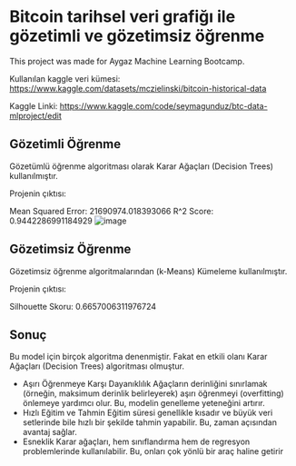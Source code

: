 # Bitcoin tarihsel veri grafiğı ile gözetimli ve gözetimsiz öğrenme
This project was made for Aygaz Machine Learning Bootcamp.

Kullanılan kaggle veri kümesi: https://www.kaggle.com/datasets/mczielinski/bitcoin-historical-data

Kaggle Linki: https://www.kaggle.com/code/seymagunduz/btc-data-mlproject/edit

## Gözetimli Öğrenme
Gözetümlü öğrenme algoritması olarak Karar Ağaçları (Decision Trees) kullanılmıştır.

Projenin çıktısı:

Mean Squared Error: 21690974.018393066
R^2 Score: 0.9442286991184929
![image](https://github.com/user-attachments/assets/12b0e9d3-b844-458e-ac89-c2ce40c76a38)

## Gözetimsiz Öğrenme
Gözetimsiz öğrenme algoritmalarından (k-Means) Kümeleme kullanılmıştır.

Projenin çıktısı:

Silhouette Skoru: 0.6657006311976724

## Sonuç
Bu model için birçok algoritma denenmiştir. Fakat en etkili olanı Karar Ağaçları (Decision Trees) algoritması olmuştur. 
 * Aşırı Öğrenmeye Karşı Dayanıklılık
Ağaçların derinliğini sınırlamak (örneğin, maksimum derinlik belirleyerek) aşırı öğrenmeyi (overfitting) önlemeye yardımcı olur. Bu, modelin genelleme yeteneğini artırır.
* Hızlı Eğitim ve Tahmin
Eğitim süresi genellikle kısadır ve büyük veri setlerinde bile hızlı bir şekilde tahmin yapabilir. Bu, zaman açısından avantaj sağlar.
* Esneklik
Karar ağaçları, hem sınıflandırma hem de regresyon problemlerinde kullanılabilir. Bu, onları çok yönlü bir araç haline getirir
